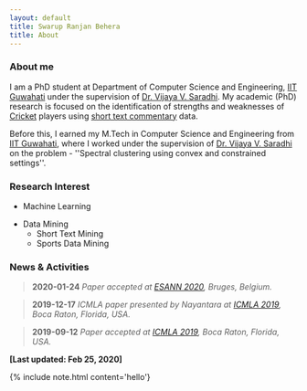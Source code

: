 ```yaml
---
layout: default
title: Swarup Ranjan Behera
title: About
---
```


<p><h3>About me</h3></p>

I am a PhD student at Department of Computer Science and Engineering, [IIT Guwahati](https://www.iitg.ac.in/) under the supervision of [Dr. Vijaya V. Saradhi](https://www.iitg.ac.in/saradhi/personal.html). My academic (PhD) research is focused on the identification of strengths and weaknesses of [Cricket](https://en.wikipedia.org/wiki/Cricket) players using [short text commentary](https://www.espncricinfo.com/story/_/id/21842785/siddhartha-vaidyanathan-online-cricket-text-commentary-pioneer-robert-elz) data. 

Before this, I earned my M.Tech in Computer Science and Engineering from [IIT Guwahati](https://www.iitg.ac.in/), where I worked under the supervision of [Dr. Vijaya V. Saradhi](https://www.iitg.ac.in/saradhi/personal.html) on the problem - ''Spectral clustering using convex and constrained settings''.

<p><h3>Research Interest</h3></p>

* Machine Learning
+ Data Mining
  - Short Text Mining
  - Sports Data Mining

<p><h3>News & Activities</h3></p>

> **2020-01-24** *Paper accepted at [ESANN 2020](https://www.esann.org/), Bruges, Belgium.*
  
> **2019-12-17** *ICMLA paper presented by Nayantara at [ICMLA 2019](https://www.icmla-conference.org), Boca Raton, Florida, USA.*
  
> **2019-09-12** *Paper accepted at [ICMLA 2019](https://www.icmla-conference.org), Boca Raton, Florida, USA.*

**[Last updated: Feb 25, 2020]**

{% include note.html content='hello'}
